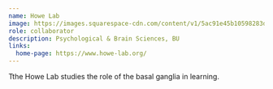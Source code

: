 ```yaml
---
name: Howe Lab
image: https://images.squarespace-cdn.com/content/v1/5ac91e45b10598283d2083c7/1541078552001-KT1WG4TMTY6C23HLHE31/DendritesMSN.jpg?format=2500w
role: collaborator
description: Psychological & Brain Sciences, BU
links:
  home-page: https://www.howe-lab.org/
---
```


Tthe Howe Lab studies the role of the basal ganglia in learning.